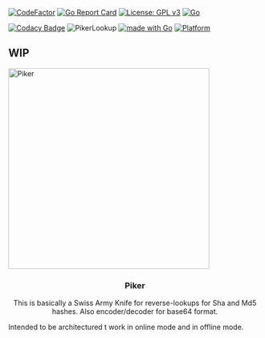[![CodeFactor](https://www.codefactor.io/repository/github/myavuzyagis/piker/badge)](https://www.codefactor.io/repository/github/myavuzyagis/piker) [![Go Report Card](https://goreportcard.com/badge/github.com/MYavuzYAGIS/Piker)](https://goreportcard.com/report/github.com/MYavuzYAGIS/Piker)  [![License: GPL v3](https://img.shields.io/badge/License-GPLv3-blue.svg)](https://www.gnu.org/licenses/gpl-3.0)  [![Go](https://github.com/MYavuzYAGIS/Piker/actions/workflows/go.yml/badge.svg)](https://github.com/MYavuzYAGIS/Piker/actions/workflows/go.yml)  

[![Codacy Badge](https://app.codacy.com/project/badge/Grade/eaef35af67a840bfa889af52b712ec03)](https://www.codacy.com/gh/MYavuzYAGIS/Piker/dashboard?utm_source=github.com&amp;utm_medium=referral&amp;utm_content=MYavuzYAGIS/Piker&amp;utm_campaign=Badge_Grade)
![PikerLookup](https://img.shields.io/badge/Piker-HashLookup-informational) [![made with Go](https://img.shields.io/badge/made%20with-Go-brightgreen)](http://golang.org) [![Platform](https://img.shields.io/badge/platform-osx%2Flinux%2Fwindows-green)](#)

<p align="center">
  <h2>WIP</h2>
  <a href="#"><img alt="Piker" src="https://raw.githubusercontent.com/MYavuzYAGIS/Piker-WIP/main/.github/images/LogoGithub_1346x965.png" height="400" /></a>
  <h3 align="center"><b>Piker</b></h3>
</p>

<p align="center">
This is basically a Swiss Army Knife for reverse-lookups for Sha and Md5 hashes.
Also encoder/decoder for base64 format.

Intended to be architectured t work in online mode and in offline mode.
</p>
